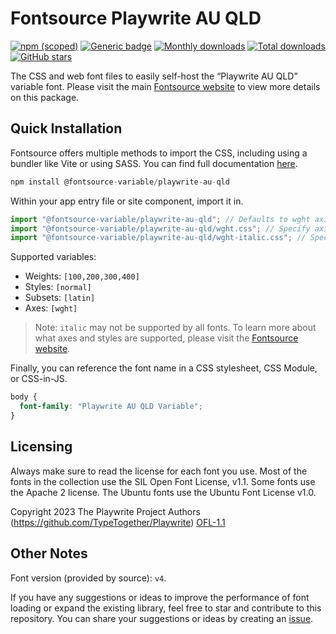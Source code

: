 # Fontsource Playwrite AU QLD

[![npm (scoped)](https://img.shields.io/npm/v/@fontsource-variable/playwrite-au-qld?color=brightgreen)](https://www.npmjs.com/package/@fontsource-variable/playwrite-au-qld) [![Generic badge](https://img.shields.io/badge/fontsource-passing-brightgreen)](https://github.com/fontsource/fontsource) [![Monthly downloads](https://badgen.net/npm/dm/@fontsource-variable/playwrite-au-qld)](https://github.com/fontsource/fontsource) [![Total downloads](https://badgen.net/npm/dt/@fontsource-variable/playwrite-au-qld)](https://github.com/fontsource/fontsource) [![GitHub stars](https://img.shields.io/github/stars/fontsource/fontsource.svg?style=social&label=Star)](https://github.com/fontsource/fontsource/stargazers)

The CSS and web font files to easily self-host the “Playwrite AU QLD” variable font. Please visit the main [Fontsource website](https://fontsource.org/fonts/playwrite-au-qld) to view more details on this package.

## Quick Installation

Fontsource offers multiple methods to import the CSS, including using a bundler like Vite or using SASS. You can find full documentation [here](https://fontsource.org/docs/getting-started/introduction).

```javascript
npm install @fontsource-variable/playwrite-au-qld
```

Within your app entry file or site component, import it in.

```javascript
import "@fontsource-variable/playwrite-au-qld"; // Defaults to wght axis
import "@fontsource-variable/playwrite-au-qld/wght.css"; // Specify axis
import "@fontsource-variable/playwrite-au-qld/wght-italic.css"; // Specify axis and style
```

Supported variables:
- Weights: `[100,200,300,400]`
- Styles: `[normal]`
- Subsets: `[latin]`
- Axes: `[wght]`

> Note: `italic` may not be supported by all fonts. To learn more about what axes and styles are supported, please visit the [Fontsource website](https://fontsource.org/fonts/playwrite-au-qld).

Finally, you can reference the font name in a CSS stylesheet, CSS Module, or CSS-in-JS.

```css
body {
  font-family: "Playwrite AU QLD Variable";
}
```

## Licensing
Always make sure to read the license for each font you use. Most of the fonts in the collection use the SIL Open Font License, v1.1. Some fonts use the Apache 2 license. The Ubuntu fonts use the Ubuntu Font License v1.0.

Copyright 2023 The Playwrite Project Authors (https://github.com/TypeTogether/Playwrite)
[OFL-1.1](http://scripts.sil.org/OFL)

## Other Notes
Font version (provided by source): `v4`.

If you have any suggestions or ideas to improve the performance of font loading or expand the existing library, feel free to star and contribute to this repository. You can share your suggestions or ideas by creating an [issue](https://github.com/fontsource/fontsource/issues).